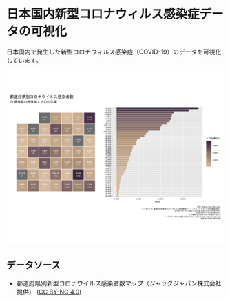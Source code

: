 日本国内新型コロナウィルス感染症データの可視化
================

日本国内で発生した新型コロナウィルス感染症（COVID-19）のデータを可視化しています。

![](figures/2020-03-31_183600_prefecture_population_ratio.png)

## データソース

  - 都道府県別新型コロナウイルス感染者数マップ（ジャッグジャパン株式会社提供） ([CC
    BY-NC 4.0](https://creativecommons.org/licenses/by-nc/4.0/deed.ja))

